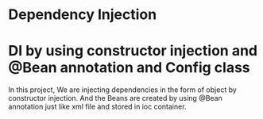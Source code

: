 # Dependency Injection
# DI by using constructor injection and @Bean annotation and Config class
In this project, We are injecting dependencies in the form of object by constructor injection.
And the Beans are created by using @Bean annotation just like xml file and stored in ioc container.
 
